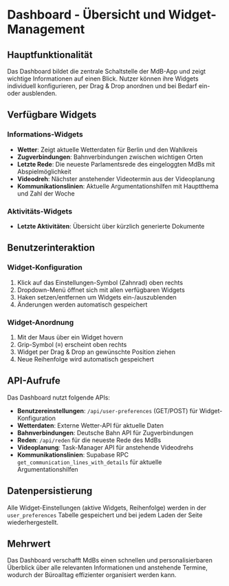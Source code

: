 # Dashboard - Übersicht und Widget-Management

## Hauptfunktionalität

Das Dashboard bildet die zentrale Schaltstelle der MdB-App und zeigt wichtige Informationen auf einen Blick. Nutzer können ihre Widgets individuell konfigurieren, per Drag & Drop anordnen und bei Bedarf ein- oder ausblenden.

## Verfügbare Widgets

### Informations-Widgets
- **Wetter**: Zeigt aktuelle Wetterdaten für Berlin und den Wahlkreis
- **Zugverbindungen**: Bahnverbindungen zwischen wichtigen Orten
- **Letzte Rede**: Die neueste Parlamentsrede des eingeloggten MdBs mit Abspielmöglichkeit
- **Videodreh**: Nächster anstehender Videotermin aus der Videoplanung
- **Kommunikationslinien**: Aktuelle Argumentationshilfen mit Hauptthema und Zahl der Woche

### Aktivitäts-Widgets
- **Letzte Aktivitäten**: Übersicht über kürzlich generierte Dokumente

## Benutzerinteraktion

### Widget-Konfiguration
1. Klick auf das Einstellungen-Symbol (Zahnrad) oben rechts
2. Dropdown-Menü öffnet sich mit allen verfügbaren Widgets
3. Haken setzen/entfernen um Widgets ein-/auszublenden
4. Änderungen werden automatisch gespeichert

### Widget-Anordnung
1. Mit der Maus über ein Widget hovern
2. Grip-Symbol (≡) erscheint oben rechts
3. Widget per Drag & Drop an gewünschte Position ziehen
4. Neue Reihenfolge wird automatisch gespeichert

## API-Aufrufe

Das Dashboard nutzt folgende APIs:
- **Benutzereinstellungen**: `/api/user-preferences` (GET/POST) für Widget-Konfiguration
- **Wetterdaten**: Externe Wetter-API für aktuelle Daten
- **Bahnverbindungen**: Deutsche Bahn API für Zugverbindungen  
- **Reden**: `/api/reden` für die neueste Rede des MdBs
- **Videoplanung**: Task-Manager API für anstehende Videodrehs
- **Kommunikationslinien**: Supabase RPC `get_communication_lines_with_details` für aktuelle Argumentationshilfen

## Datenpersistierung

Alle Widget-Einstellungen (aktive Widgets, Reihenfolge) werden in der `user_preferences` Tabelle gespeichert und bei jedem Laden der Seite wiederhergestellt.

## Mehrwert

Das Dashboard verschafft MdBs einen schnellen und personalisierbaren Überblick über alle relevanten Informationen und anstehende Termine, wodurch der Büroalltag effizienter organisiert werden kann. 